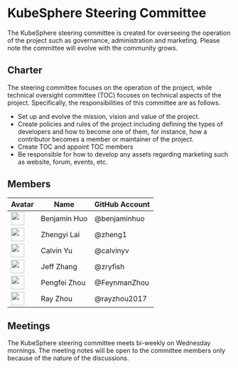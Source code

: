 # KubeSphere Steering Committee

The KubeSphere steering committee is created for overseeing the operation of the project such as governance, administration and marketing. Please note the committee will evolve with the community grows.

## Charter

The steering committee focuses on the operation of the project, while technical oversight committee (TOC) focuses on technical aspects of the project. Specifically, the responsibilities of this committee are as follows.

- Set up and evolve the mission, vision and value of the project.
- Create policies and rules of the project including defining the types of developers and how to become one of them, for instance, how a contributor becomes a member or maintainer of the project.
- Create TOC and appoint TOC members
- Be responsible for how to develop any assets regarding marketing such as website, forum, events, etc.

## Members

Avatar | Name | GitHub Account
---|---|---
<img width="30px" src="https://avatars2.githubusercontent.com/u/18525465?s=400&u=33eb0fff1364f71318c9572aa498f457d552701e&v=4"> | Benjamin Huo | @benjaminhuo
<img width="30px" src="https://avatars1.githubusercontent.com/u/4156721?s=400&v=4"> | Zhengyi Lai | @zheng1
<img width="30px" src="https://avatars1.githubusercontent.com/u/28883416?s=400&u=0bfbc440806391f57eae39a167aafe3bc1b6b87b&v=4"> | Calvin Yu | @calvinyv
<img width="30px" src="https://avatars0.githubusercontent.com/u/3326354?s=400&u=104c307ab90d47aca632cd2afb3200005832891c&v=4"> | Jeff Zhang | @zryfish
<img width="30px" src="https://avatars3.githubusercontent.com/u/40452856?s=400&u=127a32ac59a16c1db346833dd923fd0ff2fd969e&v=4"> | Pengfei Zhou | @FeynmanZhou
<img width="30px" src="https://avatars2.githubusercontent.com/u/28859385?s=400&u=3ae4dba73425bc9398f146fcf92b2a0531d87a9a&v=4"> | Ray Zhou | @rayzhou2017

## Meetings

The KubeSphere steering committee meets bi-weekly on Wednesday mornings. The meeting notes will be open to the committee members only because of the nature of the discussions.
